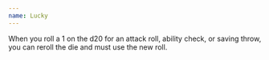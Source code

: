```yaml
---
name: Lucky
---
```

When you roll a 1 on the d20 for an attack roll, ability check, or saving throw,
you can reroll the die and must use the new roll.
